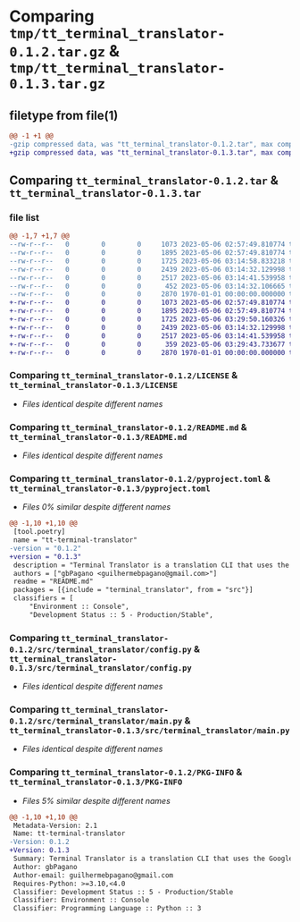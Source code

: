# Comparing `tmp/tt_terminal_translator-0.1.2.tar.gz` & `tmp/tt_terminal_translator-0.1.3.tar.gz`

## filetype from file(1)

```diff
@@ -1 +1 @@
-gzip compressed data, was "tt_terminal_translator-0.1.2.tar", max compression
+gzip compressed data, was "tt_terminal_translator-0.1.3.tar", max compression
```

## Comparing `tt_terminal_translator-0.1.2.tar` & `tt_terminal_translator-0.1.3.tar`

### file list

```diff
@@ -1,7 +1,7 @@
--rw-r--r--   0        0        0     1073 2023-05-06 02:57:49.810774 tt_terminal_translator-0.1.2/LICENSE
--rw-r--r--   0        0        0     1895 2023-05-06 02:57:49.810774 tt_terminal_translator-0.1.2/README.md
--rw-r--r--   0        0        0     1725 2023-05-06 03:14:58.833218 tt_terminal_translator-0.1.2/pyproject.toml
--rw-r--r--   0        0        0     2439 2023-05-06 03:14:32.129998 tt_terminal_translator-0.1.2/src/terminal_translator/config.py
--rw-r--r--   0        0        0     2517 2023-05-06 03:14:41.539958 tt_terminal_translator-0.1.2/src/terminal_translator/main.py
--rw-r--r--   0        0        0      452 2023-05-06 03:14:32.106665 tt_terminal_translator-0.1.2/src/terminal_translator/version.py
--rw-r--r--   0        0        0     2870 1970-01-01 00:00:00.000000 tt_terminal_translator-0.1.2/PKG-INFO
+-rw-r--r--   0        0        0     1073 2023-05-06 02:57:49.810774 tt_terminal_translator-0.1.3/LICENSE
+-rw-r--r--   0        0        0     1895 2023-05-06 02:57:49.810774 tt_terminal_translator-0.1.3/README.md
+-rw-r--r--   0        0        0     1725 2023-05-06 03:29:50.160326 tt_terminal_translator-0.1.3/pyproject.toml
+-rw-r--r--   0        0        0     2439 2023-05-06 03:14:32.129998 tt_terminal_translator-0.1.3/src/terminal_translator/config.py
+-rw-r--r--   0        0        0     2517 2023-05-06 03:14:41.539958 tt_terminal_translator-0.1.3/src/terminal_translator/main.py
+-rw-r--r--   0        0        0      359 2023-05-06 03:29:43.733677 tt_terminal_translator-0.1.3/src/terminal_translator/version.py
+-rw-r--r--   0        0        0     2870 1970-01-01 00:00:00.000000 tt_terminal_translator-0.1.3/PKG-INFO
```

### Comparing `tt_terminal_translator-0.1.2/LICENSE` & `tt_terminal_translator-0.1.3/LICENSE`

 * *Files identical despite different names*

### Comparing `tt_terminal_translator-0.1.2/README.md` & `tt_terminal_translator-0.1.3/README.md`

 * *Files identical despite different names*

### Comparing `tt_terminal_translator-0.1.2/pyproject.toml` & `tt_terminal_translator-0.1.3/pyproject.toml`

 * *Files 0% similar despite different names*

```diff
@@ -1,10 +1,10 @@
 [tool.poetry]
 name = "tt-terminal-translator"
-version = "0.1.2"
+version = "0.1.3"
 description = "Terminal Translator is a translation CLI that uses the Google Cloud API. "
 authors = ["gbPagano <guilhermebpagano@gmail.com>"]
 readme = "README.md"
 packages = [{include = "terminal_translator", from = "src"}]
 classifiers = [  
     "Environment :: Console",
     "Development Status :: 5 - Production/Stable",
```

### Comparing `tt_terminal_translator-0.1.2/src/terminal_translator/config.py` & `tt_terminal_translator-0.1.3/src/terminal_translator/config.py`

 * *Files identical despite different names*

### Comparing `tt_terminal_translator-0.1.2/src/terminal_translator/main.py` & `tt_terminal_translator-0.1.3/src/terminal_translator/main.py`

 * *Files identical despite different names*

### Comparing `tt_terminal_translator-0.1.2/PKG-INFO` & `tt_terminal_translator-0.1.3/PKG-INFO`

 * *Files 5% similar despite different names*

```diff
@@ -1,10 +1,10 @@
 Metadata-Version: 2.1
 Name: tt-terminal-translator
-Version: 0.1.2
+Version: 0.1.3
 Summary: Terminal Translator is a translation CLI that uses the Google Cloud API. 
 Author: gbPagano
 Author-email: guilhermebpagano@gmail.com
 Requires-Python: >=3.10,<4.0
 Classifier: Development Status :: 5 - Production/Stable
 Classifier: Environment :: Console
 Classifier: Programming Language :: Python :: 3
```

